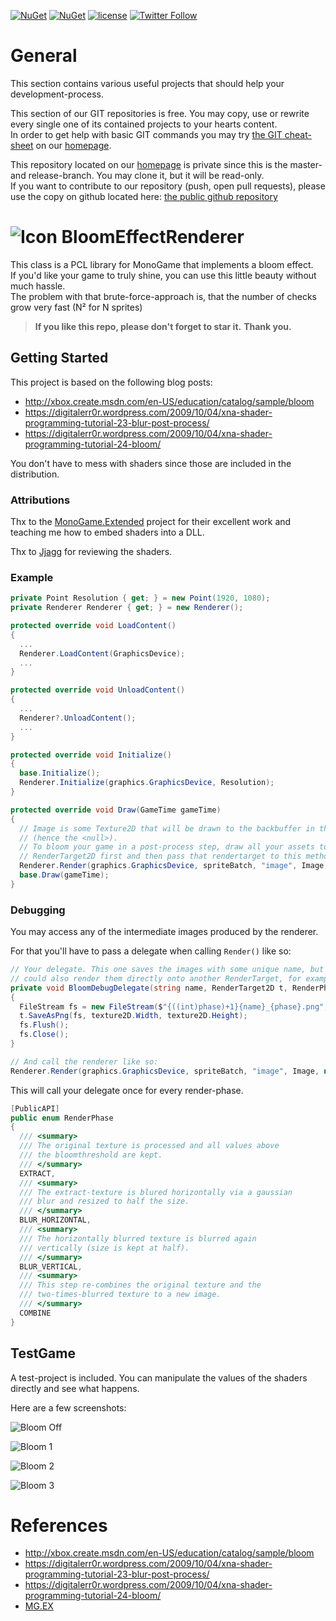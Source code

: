 [![NuGet](https://img.shields.io/nuget/v/BloomEffectRenderer.svg)](https://www.nuget.org/packages/BloomEffectRenderer/) [![NuGet](https://img.shields.io/nuget/dt/BloomEffectRenderer.svg)](https://www.nuget.org/packages/BloomEffectRenderer/)
 [![license](https://img.shields.io/github/license/unterrainerinformatik/BloomEffectRenderer.svg?maxAge=2592000)](http://unlicense.org)  [![Twitter Follow](https://img.shields.io/twitter/follow/throbax.svg?style=social&label=Follow&maxAge=2592000)](https://twitter.com/throbax)  

# General

This section contains various useful projects that should help your development-process.  

This section of our GIT repositories is free. You may copy, use or rewrite every single one of its contained projects to your hearts content.  
In order to get help with basic GIT commands you may try [the GIT cheat-sheet][coding] on our [homepage][homepage].  

This repository located on our  [homepage][homepage] is private since this is the master- and release-branch. You may clone it, but it will be read-only.  
If you want to contribute to our repository (push, open pull requests), please use the copy on github located here: [the public github repository][github]  

# ![Icon](https://github.com/UnterrainerInformatik/BloomEffectRenderer/raw/master/icon.png) BloomEffectRenderer

This class is a PCL library for MonoGame that implements a bloom effect.  
If you'd like your game to truly shine, you can use this little beauty without much hassle.  
The problem with that brute-force-approach is, that the number of checks grow very fast (N² for N sprites)   

> **If you like this repo, please don't forget to star it.**
> **Thank you.**



## Getting Started

This project is based on the following blog posts:

* http://xbox.create.msdn.com/en-US/education/catalog/sample/bloom
* https://digitalerr0r.wordpress.com/2009/10/04/xna-shader-programming-tutorial-23-blur-post-process/
* https://digitalerr0r.wordpress.com/2009/10/04/xna-shader-programming-tutorial-24-bloom/

You don't have to mess with shaders since those are included in the distribution.



### Attributions

Thx to the [MonoGame.Extended](https://github.com/craftworkgames/MonoGame.Extended) project for their excellent work and teaching me how to embed shaders into a DLL.

Thx to [Jjagg](https://github.com/Jjagg) for reviewing the shaders.



### Example

```c#
private Point Resolution { get; } = new Point(1920, 1080);
private Renderer Renderer { get; } = new Renderer();

protected override void LoadContent()
{
  ...
  Renderer.LoadContent(GraphicsDevice);
  ...
}

protected override void UnloadContent()
{
  ...
  Renderer?.UnloadContent();
  ...
}

protected override void Initialize()
{
  base.Initialize();
  Renderer.Initialize(graphics.GraphicsDevice, Resolution);
}

protected override void Draw(GameTime gameTime)
{
  // Image is some Texture2D that will be drawn to the backbuffer in this example.
  // (hence the <null>).
  // To bloom your game in a post-process step, draw all your assets to a
  // RenderTarget2D first and then pass that rendertarget to this method.
  Renderer.Render(graphics.GraphicsDevice, spriteBatch, "image", Image, null, Settings.PRESET_SETTINGS[1]);
  base.Draw(gameTime);
}
```

### Debugging

You may access any of the intermediate images produced by the renderer.

For that you'll have to pass a delegate when calling `Render()` like so:

```C#
// Your delegate. This one saves the images with some unique name, but you
// could also render them directly onto another RenderTarget, for example.
private void BloomDebugDelegate(string name, RenderTarget2D t, RenderPhase phase)
{
  FileStream fs = new FileStream($"{((int)phase)+1}{name}_{phase}.png", FileMode.OpenOrCreate);
  t.SaveAsPng(fs, texture2D.Width, texture2D.Height);
  fs.Flush();
  fs.Close();
}

// And call the renderer like so:
Renderer.Render(graphics.GraphicsDevice, spriteBatch, "image", Image, null, Settings.PRESET_SETTINGS[1], BloomDebugDelegate);
```

This will call your delegate once for every render-phase.

```C#
[PublicAPI]
public enum RenderPhase
{
  /// <summary>
  /// The original texture is processed and all values above
  /// the bloomthreshold are kept.
  /// </summary>
  EXTRACT,
  /// <summary>
  /// The extract-texture is blured horizontally via a gaussian
  /// blur and resized to half the size.
  /// </summary>
  BLUR_HORIZONTAL,
  /// <summary>
  /// The horizontally blurred texture is blurred again 
  /// vertically (size is kept at half).
  /// </summary>
  BLUR_VERTICAL,
  /// <summary>
  /// This step re-combines the original texture and the 
  /// two-times-blurred texture to a new image.
  /// </summary>
  COMBINE
}
```



## TestGame

A test-project is included. You can manipulate the values of the shaders directly and see what happens.

Here are a few screenshots:

![Bloom Off](https://github.com/UnterrainerInformatik/BloomEffectRenderer/raw/master/bloom_off.png)

 ![Bloom 1](https://github.com/UnterrainerInformatik/BloomEffectRenderer/raw/master/bloom_1.png)

![Bloom 2](https://github.com/UnterrainerInformatik/BloomEffectRenderer/raw/master/bloom_2.png)

 ![Bloom 3](https://github.com/UnterrainerInformatik/BloomEffectRenderer/raw/master/bloom_3.png)

  

# References

- http://xbox.create.msdn.com/en-US/education/catalog/sample/bloom
- https://digitalerr0r.wordpress.com/2009/10/04/xna-shader-programming-tutorial-23-blur-post-process/
- https://digitalerr0r.wordpress.com/2009/10/04/xna-shader-programming-tutorial-24-bloom/
- [MG.EX](https://github.com/craftworkgames/MonoGame.Extended)

[homepage]: http://www.unterrainer.info
[coding]: http://www.unterrainer.info/Home/Coding
[github]: https://github.com/UnterrainerInformatik/BloomEffectRenderer
